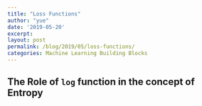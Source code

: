 ```yaml
---
title: "Loss Functions"
author: "yue"
date: '2019-05-20'
excerpt: 
layout: post
permalink: /blog/2019/05/loss-functions/
categories: Machine Learning Building Blocks
---
```


The Role of `log` function in the concept of Entropy
---
